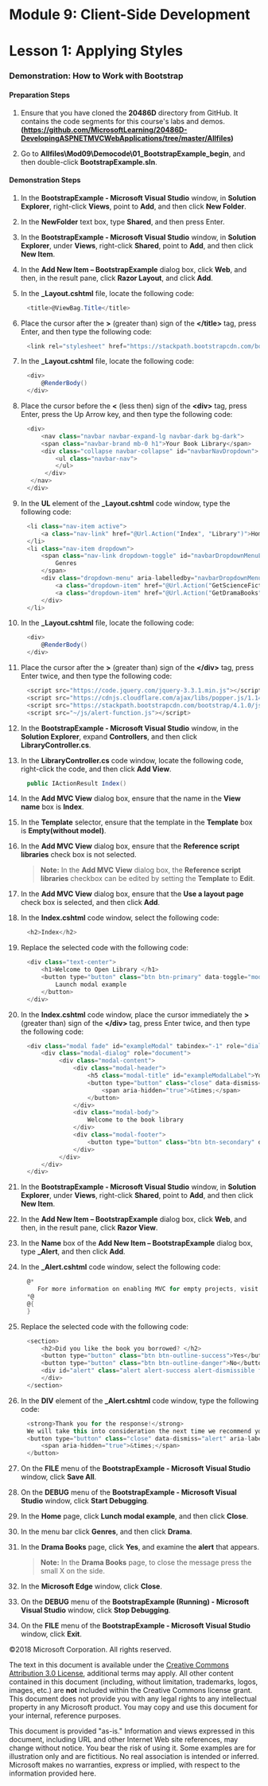 # Module 9: Client-Side Development

# Lesson 1: Applying Styles

### Demonstration: How to Work with Bootstrap 

#### Preparation Steps 

1. Ensure that you have cloned the **20486D** directory from GitHub. It contains the code segments for this course's labs and demos. 
**(https://github.com/MicrosoftLearning/20486D-DevelopingASPNETMVCWebApplications/tree/master/Allfiles)**

2. Go to **Allfiles\Mod09\Democode\01_BootstrapExample_begin**, and then double-click **BootstrapExample.sln**.

#### Demonstration Steps

1. In the **BootstrapExample - Microsoft Visual Studio** window, in **Solution Explorer**, right-click **Views**, point to **Add**, and then click **New Folder**.

2. In the **NewFolder** text box, type **Shared**, and then press Enter.

3. In the **BootstrapExample - Microsoft Visual Studio** window, in **Solution Explorer**, under **Views**, right-click **Shared**, point to **Add**, and then click **New Item**.

4. In the **Add New Item – BootstrapExample** dialog box, click **Web**, and then, in the result pane, click **Razor Layout**, and click **Add**.

5. In the **_Layout.cshtml** file, locate the following code:
  ```cs
       <title>@ViewBag.Title</title>
```

6. Place the cursor after the **>** (greater than) sign of the **&lt;/title&gt;** tag, press Enter, and then type the following code: 
  ```cs
       <link rel="stylesheet" href="https://stackpath.bootstrapcdn.com/bootstrap/4.1.0/css/bootstrap.min.css">
```

7. In the **_Layout.cshtml** file, locate the following code:
  ```cs
       <div>
           @RenderBody()
       </div>
```

8. Place the cursor before the **<** (less then) sign of the **&lt;div&gt;** tag, press Enter, press the Up Arrow key, and then type the following code:
  ```cs
       <div>
           <nav class="navbar navbar-expand-lg navbar-dark bg-dark">
           <span class="navbar-brand mb-0 h1">Your Book Library</span>
           <div class="collapse navbar-collapse" id="navbarNavDropdown">
               <ul class="navbar-nav">
               </ul>
            </div>
        </nav>
       </div>
```

9. In the **UL** element of the **_Layout.cshtml** code window, type the following code:
  ```cs
       <li class="nav-item active">
           <a class="nav-link" href="@Url.Action("Index", "Library")">Home <span class="sr-only">(current)</span></a>
       </li>
       <li class="nav-item dropdown">
           <span class="nav-link dropdown-toggle" id="navbarDropdownMenuLink" data-toggle="dropdown" aria-haspopup="true" aria-expanded="false">
               Genres
           </span>
           <div class="dropdown-menu" aria-labelledby="navbarDropdownMenuLink">
               <a class="dropdown-item" href="@Url.Action("GetScienceFictionBooks", "Library")">Science fiction</a>
               <a class="dropdown-item" href="@Url.Action("GetDramaBooks", "Library")">Drama</a>
           </div>
       </li>
```

10. In the **_Layout.cshtml** file, locate the following code:
  ```cs
       <div>
           @RenderBody()
       </div>
```

11. Place the cursor after the **>** (greater than) sign of the **&lt;/div&gt;** tag, press Enter twice, and then type the following code: 
  ```cs
       <script src="https://code.jquery.com/jquery-3.3.1.min.js"></script>
       <script src="https://cdnjs.cloudflare.com/ajax/libs/popper.js/1.14.0/umd/popper.min.js"></script>
       <script src="https://stackpath.bootstrapcdn.com/bootstrap/4.1.0/js/bootstrap.min.js"></script>
       <script src="~/js/alert-function.js"></script>
```

12. In the **BootstrapExample - Microsoft Visual Studio** window, in the **Solution Explorer**, expand **Controllers**, and then click **LibraryController.cs**.

13. In the **LibraryController.cs** code window, locate the following code, right-click the code, and then click **Add View**.
  ```cs
       public IActionResult Index()
```

14. In the **Add MVC View** dialog box, ensure that the name in the **View name** box is **Index**.

15. In the **Template** selector, ensure that the template in the **Template** box is **Empty(without model)**.

16. In the **Add MVC View** dialog box, ensure that the **Reference script libraries** check box is not selected.

      >**Note:** In the **Add MVC View** dialog box, the **Reference script libraries** checkbox can be edited by setting the **Template** to **Edit**.

17. In the **Add MVC View** dialog box, ensure that the **Use a layout page** check box is selected, and then click **Add**.

18. In the **Index.cshtml** code window, select the following code:
  ```cs
       <h2>Index</h2>
```

19. Replace the selected code with the following code:
  ```cs
       <div class="text-center">
           <h1>Welcome to Open Library </h1>
           <button type="button" class="btn btn-primary" data-toggle="modal" data-target="#exampleModal">
               Launch modal example
           </button>
       </div>
```

20. In the **Index.cshtml** code window, place the cursor immediately the **>** (greater than) sign of the **&lt;/div&gt;** tag, press Enter twice, and then type the following code:
  ```cs
       <div class="modal fade" id="exampleModal" tabindex="-1" role="dialog" aria-labelledby="exampleModalLabel" aria-hidden="true">
           <div class="modal-dialog" role="document">
                <div class="modal-content">
                    <div class="modal-header">
                        <h5 class="modal-title" id="exampleModalLabel">Your Book Library</h5>
                        <button type="button" class="close" data-dismiss="modal" aria-label="Close">
                            <span aria-hidden="true">&times;</span>
                        </button>
                    </div>
                    <div class="modal-body">
                        Welcome to the book library
                    </div>
                    <div class="modal-footer">
                        <button type="button" class="btn btn-secondary" data-dismiss="modal">Close</button>
                    </div>
                </div>
           </div>
       </div>
```

21. In the **BootstrapExample - Microsoft Visual Studio** window, in **Solution Explorer**, under **Views**, right-click **Shared**, point to **Add**, and then click **New Item**.

22. In the **Add New Item – BootstrapExample** dialog box, click **Web**, and then, in the result pane, click **Razor View**.

23. In the **Name** box of the **Add New Item – BootstrapExample** dialog box, type **_Alert**, and then click **Add**.

24. In the **_Alert.cshtml** code window, select the following code:
  ```cs
       @*
          For more information on enabling MVC for empty projects, visit https://go.microsoft.com/fwlink/?LinkID=397860
       *@
       @{
       }
```

25. Replace the selected code with the following code:
  ```cs
       <section>
           <h2>Did you like the book you borrowed? </h2>
           <button type="button" class="btn btn-outline-success">Yes</button>
           <button type="button" class="btn btn-outline-danger">No</button>
           <div id="alert" class="alert alert-success alert-dismissible fade show" role="alert">
           </div>
       </section>
```

26. In the **DIV** element of the **_Alert.cshtml** code window, type the following code:
  ```cs
       <strong>Thank you for the response!</strong>
       We will take this into consideration the next time we recommend you a book.
       <button type="button" class="close" data-dismiss="alert" aria-label="Close">
           <span aria-hidden="true">&times;</span>
       </button>
```
27. On the **FILE** menu of the **BootstrapExample - Microsoft Visual Studio** window, click **Save All**.

28. On the **DEBUG** menu of the **BootstrapExample - Microsoft Visual Studio** window, click **Start Debugging**.

29. In the **Home** page, click **Lunch modal example**, and then click **Close**.

30. In the menu bar click **Genres**, and then click **Drama**. 

31. In the **Drama Books** page, click **Yes**, and examine the **alert** that appears.

      >**Note:** In the **Drama Books** page, to close the message press the small X on the side.

32. In the **Microsoft Edge** window, click **Close**.

33. On the **DEBUG** menu of the **BootstrapExample (Running) - Microsoft Visual Studio** window, click **Stop Debugging**.

34. On the **FILE** menu of the **BootstrapExample - Microsoft Visual Studio** window, click **Exit**.

©2018 Microsoft Corporation. All rights reserved. 

The text in this document is available under the  [Creative Commons Attribution 3.0 License](https://creativecommons.org/licenses/by/3.0/legalcode), additional terms may apply. All other content contained in this document (including, without limitation, trademarks, logos, images, etc.) are  **not**  included within the Creative Commons license grant. This document does not provide you with any legal rights to any intellectual property in any Microsoft product. You may copy and use this document for your internal, reference purposes.

This document is provided &quot;as-is.&quot; Information and views expressed in this document, including URL and other Internet Web site references, may change without notice. You bear the risk of using it. Some examples are for illustration only and are fictitious. No real association is intended or inferred. Microsoft makes no warranties, express or implied, with respect to the information provided here.